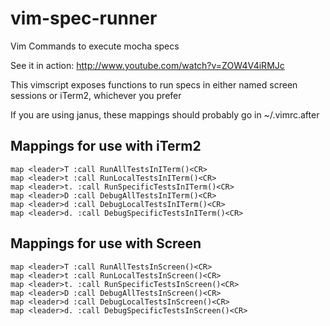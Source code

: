 vim-spec-runner
===============

Vim Commands to execute mocha specs

See it in action: http://www.youtube.com/watch?v=ZOW4V4iRMJc

This vimscript exposes functions to run specs in either named screen sessions or iTerm2, whichever you prefer

If you are using janus, these mappings should probably go in ~/.vimrc.after

Mappings for use with iTerm2
----------------------------

```
map <leader>T :call RunAllTestsInITerm()<CR>
map <leader>t :call RunLocalTestsInITerm()<CR>
map <leader>t. :call RunSpecificTestsInITerm()<CR>
map <leader>D :call DebugAllTestsInITerm()<CR>
map <leader>d :call DebugLocalTestsInITerm()<CR>
map <leader>d. :call DebugSpecificTestsInITerm()<CR>
```

Mappings for use with Screen
----------------------------

```
map <leader>T :call RunAllTestsInScreen()<CR>
map <leader>t :call RunLocalTestsInScreen()<CR>
map <leader>t. :call RunSpecificTestsInScreen()<CR>
map <leader>D :call DebugAllTestsInScreen()<CR>
map <leader>d :call DebugLocalTestsInScreen()<CR>
map <leader>d. :call DebugSpecificTestsInScreen()<CR>
```
